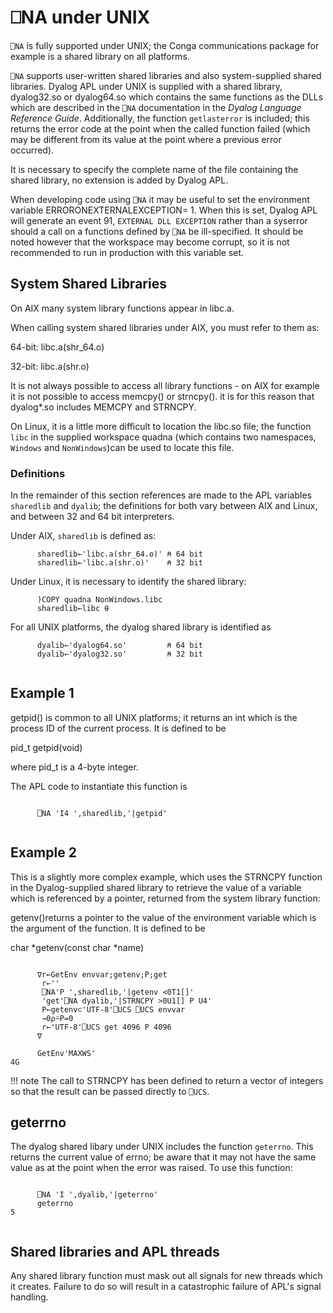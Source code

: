 <h1 class="heading"><span class="name"><span class="command">⎕NA</span> under UNIX</span></h1>

`⎕NA` is fully supported under UNIX; the Conga communications package for example is a shared library on all platforms.

`⎕NA` supports user-written shared libraries and also system-supplied shared libraries. Dyalog APL under UNIX is supplied with a shared library, dyalog32.so or dyalog64.so which contains the same functions as the DLLs which are described in the `⎕NA` documentation in the *Dyalog Language Reference Guide*. Additionally, the function `getlasterror` is included; this returns the error code at the point when the called function failed (which may be different from its value at the point where a previous error occurred).

It is necessary to specify the complete name of the file containing the shared library, no extension is added by Dyalog APL.

When developing code using `⎕NA` it may be useful to set the environment variable ERRORONEXTERNALEXCEPTION= 1. When this is set, Dyalog APL will generate an event 91, `EXTERNAL DLL EXCEPTION` rather than a syserror should a call on a functions defined by `⎕NA` be ill-specified. It should be noted however that the workspace may become corrupt, so it is not recommended to run in production with this variable set.

## System Shared Libraries

On AIX many system library functions appear in libc.a.

When calling system shared libraries under AIX, you must refer to them as:

64-bit: libc.a(shr_64.o)

32-bit: libc.a(shr.o)

It is not always possible to access all library functions - on AIX for example it is not possible to access memcpy() or strncpy(). it is for this reason that dyalog*.so includes MEMCPY and STRNCPY.

On Linux, it is a little more difficult to location the libc.so file; the function `libc` in the supplied workspace quadna (which contains two namespaces, `Windows` and `NonWindows`)can be used to locate this file.

### Definitions

In the remainder of this section references are made to the APL variables `sharedlib` and `dyalib`; the definitions for both vary  between AIX and Linux, and between 32 and 64 bit interpreters.

Under AIX, `sharedlib` is defined as:
```apl
      sharedlib←'libc.a(shr_64.o)' ⍝ 64 bit
      sharedlib←'libc.a(shr.o)'    ⍝ 32 bit  
```

Under Linux, it is necessary to identify the shared library:
```apl
      )COPY quadna NonWindows.libc
      sharedlib←libc ⍬
```

For all UNIX platforms, the dyalog shared library is identified as
```apl
      dyalib←'dyalog64.so'         ⍝ 64 bit
      dyalib←'dyalog32.so'         ⍝ 32 bit
	
```

## Example 1

getpid() is common to all UNIX platforms; it returns an int which is the process ID of the current process. It is defined to be

pid_t getpid(void)

where pid_t is a 4-byte integer.

The APL code to instantiate this function is
```apl

      ⎕NA 'I4 ',sharedlib,'|getpid'
		
```

## Example 2

This is a slightly more complex example, which uses the STRNCPY function in the Dyalog-supplied shared library to retrieve the value of a variable which is referenced by a pointer, returned from the system library function:

getenv()returns a pointer to the value of the environment variable which is the argument of the function. It is defined to be

char *getenv(const char *name)
```apl

      ∇r←GetEnv envvar;getenv;P;get
       r←''
       ⎕NA'P ',sharedlib,'|getenv <0T1[]'
       'get'⎕NA dyalib,'|STRNCPY >0U1[] P U4'
       P←getenv⊂'UTF-8'⎕UCS ⎕UCS envvar
       →0⍴⍨P=0
       r←'UTF-8'⎕UCS get 4096 P 4096
      ∇

      GetEnv'MAXWS'
4G	
```

!!! note
    The call to STRNCPY has been defined to return a vector of integers so that the result can be passed directly to `⎕UCS`.

## geterrno

The dyalog shared libary under UNIX includes the function `geterrno`. This returns the current value of errno; be aware that it may not have the same value as at the point when the error was raised. To use this function:
```apl

      ⎕NA 'I ',dyalib,'|geterrno'
      geterrno
5
      		
```

## Shared libraries and APL threads

Any shared library function must mask out all signals for  new threads which it creates. Failure to do so will result in a catastrophic failure of APL's signal handling.
